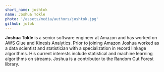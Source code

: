 ```yaml
---
short_name: joshtok
name: Joshua Tokle
photo: '/assets/media/authors/joshtok.jpg'
github: jotok
---
```


**Joshua Tokle** is a senior software engineer at Amazon and has worked on AWS Glue and Kinesis Analytics. Prior to joining Amazon Joshua worked as a data scientist and statistician with a specialization in record linkage algorithms. His current interests include statistical and machine learning algorithms on streams. Joshua is a contributor to the Random Cut Forest library.

